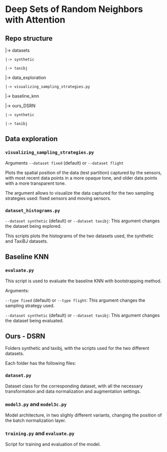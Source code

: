 # Deep Sets of Random Neighbors with Attention


## Repo structure


|-> datasets 

    |-> synthetic
    
    |-> taxibj
    
|-> data_exploration

    |-> visualizing_sampling_strategies.py
    
|-> baseline_knn

|-> ours_DSRN

    |-> synthetic
    
    |-> taxibj


## Data exploration


### `visualizing_sampling_strategies.py`


Arguments `--dataset fixed` (default) or `--dataset flight`


Plots the spatial position of the data (test partition) captured by the sensors, 
with most recent data points in a more opaque tone, and older data points with a more transparent tone.


The argument allows to visualize the data captured for the two sampling strategies used: fixed sensors and moving sensors.


### `dataset_histograms.py`


`--dataset synthetic` (default) or `--dataset taxibj`: This argument changes the dataset being explored. 


This scripts plots the histograms of the two datasets used, the synthetic and TaxiBJ datasets.


## Baseline KNN


### `evaluate.py`


This script is used to evaluate the baseline KNN with bootstrapping method.


Arguments:


`--type fixed` (default) or `--type flight`: This argument changes the sampling strategy used.


`--dataset synthetic` (default) or `--dataset taxibj`: This argument changes the dataset being evaluated. 


## Ours - DSRN


Folders synthetic and taxibj, with the scripts used for the two different datasets.


Each folder has the following files:


### `dataset.py`


Dataset class for the corresponding dataset, with all the necessary transformation and data normalization and augmentation settings.


### `model3.py` and `model3c.py`


Model architecture, in two slighly different variants, changing the position of the batch normalization layer.


### `training.py` and `evaluate.py`


Script for training and evaluation of the model.
